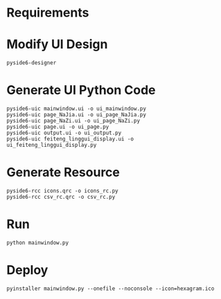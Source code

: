 # Requirements

# Modify UI Design

```
pyside6-designer
```

# Generate UI Python Code

```
pyside6-uic mainwindow.ui -o ui_mainwindow.py
pyside6-uic page_NaJia.ui -o ui_page_NaJia.py
pyside6-uic page_NaZi.ui -o ui_page_NaZi.py
pyside6-uic page.ui -o ui_page.py
pyside6-uic output.ui -o ui_output.py
pyside6-uic feiteng_linggui_display.ui -o ui_feiteng_linggui_display.py
```

# Generate Resource

```
pyside6-rcc icons.qrc -o icons_rc.py
pyside6-rcc csv_rc.qrc -o csv_rc.py
```

# Run

```
python mainwindow.py
```

# Deploy

```
pyinstaller mainwindow.py --onefile --noconsole --icon=hexagram.ico
```